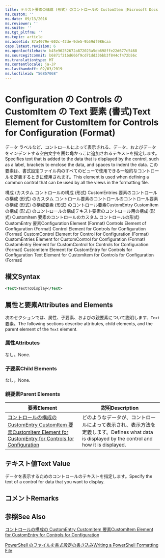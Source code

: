 ```yaml
---
title: テキスト要素の構成 (形式) のコントロールの CustomItem |Microsoft Docs
ms.custom: ''
ms.date: 09/13/2016
ms.reviewer: ''
ms.suite: ''
ms.tgt_pltfrm: ''
ms.topic: article
ms.assetid: 87a4079e-602c-42de-9de5-9b59df986caa
caps.latest.revision: 6
ms.openlocfilehash: b45e96252672a872023a5eb698ffe22d677c5468
ms.sourcegitcommit: b6871f21bd666f9cd71dd336bb3f844cf472b56c
ms.translationtype: MT
ms.contentlocale: ja-JP
ms.lasthandoff: 02/03/2019
ms.locfileid: "56857068"
---
```

# <a name="text-element-for-customitem-for-controls-for-configuration-format"></a><span data-ttu-id="6ea83-102">Configuration の Controls の CustomItem の Text 要素 (書式)</span><span class="sxs-lookup"><span data-stu-id="6ea83-102">Text Element for CustomItem for Controls for Configuration (Format)</span></span>

<span data-ttu-id="6ea83-103">データ ラベルなど、コントロールによって表示される、データ、およびデータをインデントする空白文字を囲む角かっこに追加されるテキストを指定します。</span><span class="sxs-lookup"><span data-stu-id="6ea83-103">Specifies text that is added to the data that is displayed by the control, such as a label, brackets to enclose the data, and spaces to indent the data.</span></span> <span data-ttu-id="6ea83-104">この要素は、書式設定ファイル内のすべてのビューで使用できる一般的なコントロールを定義するときに使用されます。</span><span class="sxs-lookup"><span data-stu-id="6ea83-104">This element is used when defining a common control that can be used by all the views in the formatting file.</span></span>

<span data-ttu-id="6ea83-105">構成 (カスタム コントロールの構成 (形式) CustomEntries 要素のコントロールの構成 (形式) のカスタム コントロール要素のコントロールのコントロール要素の構成 (形式) の構成要素 (形式) のコントロール要素CustomEntry CustomItem の構成 (形式) のコントロールの構成テキスト要素のコントロール用の構成 (形式) CustomItem 要素のコントロールのカスタム コントロールの形式) CustomEntry 要素</span><span class="sxs-lookup"><span data-stu-id="6ea83-105">Configuration Element (Format) Controls Element of Configuration (Format) Control Element for Controls for Configuration (Format) CustomControl Element for Control for Configuration (Format) CustomEntries Element for CustomControl for Configuration (Format) CustomEntry Element for CustomControl for Controls for Configuration (Format) CustomItem Element for CustomEntry for Controls for Configuration Text Element for CustomItem for Controls for Configuration (Format)</span></span>

## <a name="syntax"></a><span data-ttu-id="6ea83-106">構文</span><span class="sxs-lookup"><span data-stu-id="6ea83-106">Syntax</span></span>

```xml
<Text>TextToDisplay</Text>
```

## <a name="attributes-and-elements"></a><span data-ttu-id="6ea83-107">属性と要素</span><span class="sxs-lookup"><span data-stu-id="6ea83-107">Attributes and Elements</span></span>

<span data-ttu-id="6ea83-108">次のセクションでは、属性、子要素、およびの親要素について説明します、`Text`要素。</span><span class="sxs-lookup"><span data-stu-id="6ea83-108">The following sections describe attributes, child elements, and the parent element of the `Text` element.</span></span>

### <a name="attributes"></a><span data-ttu-id="6ea83-109">属性</span><span class="sxs-lookup"><span data-stu-id="6ea83-109">Attributes</span></span>

<span data-ttu-id="6ea83-110">なし。</span><span class="sxs-lookup"><span data-stu-id="6ea83-110">None.</span></span>

### <a name="child-elements"></a><span data-ttu-id="6ea83-111">子要素</span><span class="sxs-lookup"><span data-stu-id="6ea83-111">Child Elements</span></span>

<span data-ttu-id="6ea83-112">なし。</span><span class="sxs-lookup"><span data-stu-id="6ea83-112">None.</span></span>

### <a name="parent-elements"></a><span data-ttu-id="6ea83-113">親要素</span><span class="sxs-lookup"><span data-stu-id="6ea83-113">Parent Elements</span></span>

|<span data-ttu-id="6ea83-114">要素</span><span class="sxs-lookup"><span data-stu-id="6ea83-114">Element</span></span>|<span data-ttu-id="6ea83-115">説明</span><span class="sxs-lookup"><span data-stu-id="6ea83-115">Description</span></span>|
|-------------|-----------------|
|[<span data-ttu-id="6ea83-116">コントロールの構成の CustomEntry CustomItem 要素</span><span class="sxs-lookup"><span data-stu-id="6ea83-116">CustomItem Element for CustomEntry for Controls for Configuration</span></span>](./customitem-element-for-customentry-for-controls-for-configuration-format.md)|<span data-ttu-id="6ea83-117">どのようなデータが、コントロールによって表示され、表示方法を定義します。</span><span class="sxs-lookup"><span data-stu-id="6ea83-117">Defines what data is displayed by the control and how it is displayed.</span></span>|

## <a name="text-value"></a><span data-ttu-id="6ea83-118">テキスト値</span><span class="sxs-lookup"><span data-stu-id="6ea83-118">Text Value</span></span>

<span data-ttu-id="6ea83-119">データを表示するためのコントロールのテキストを指定します。</span><span class="sxs-lookup"><span data-stu-id="6ea83-119">Specify the text of a control for data that you want to display.</span></span>

## <a name="remarks"></a><span data-ttu-id="6ea83-120">コメント</span><span class="sxs-lookup"><span data-stu-id="6ea83-120">Remarks</span></span>

## <a name="see-also"></a><span data-ttu-id="6ea83-121">参照</span><span class="sxs-lookup"><span data-stu-id="6ea83-121">See Also</span></span>

[<span data-ttu-id="6ea83-122">コントロールの構成の CustomEntry CustomItem 要素</span><span class="sxs-lookup"><span data-stu-id="6ea83-122">CustomItem Element for CustomEntry for Controls for Configuration</span></span>](./customitem-element-for-customentry-for-controls-for-configuration-format.md)

[<span data-ttu-id="6ea83-123">PowerShell のファイルを書式設定の書き込み</span><span class="sxs-lookup"><span data-stu-id="6ea83-123">Writing a PowerShell Formatting File</span></span>](./writing-a-powershell-formatting-file.md)
